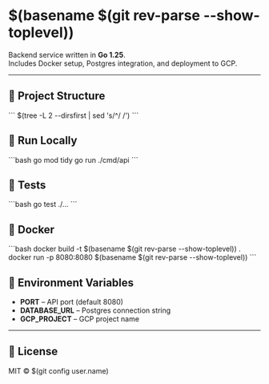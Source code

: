 # $(basename $(git rev-parse --show-toplevel))

Backend service written in **Go 1.25**.  
Includes Docker setup, Postgres integration, and deployment to GCP.

---

## 📂 Project Structure
\`\`\`
$(tree -L 2 --dirsfirst | sed 's/^/    /')
\`\`\`

## 🚀 Run Locally
\`\`\`bash
go mod tidy
go run ./cmd/api
\`\`\`

## 🧪 Tests
\`\`\`bash
go test ./...
\`\`\`

## 🐳 Docker
\`\`\`bash
docker build -t $(basename $(git rev-parse --show-toplevel)) .
docker run -p 8080:8080 $(basename $(git rev-parse --show-toplevel))
\`\`\`

## 🧭 Environment Variables
- **PORT** – API port (default 8080)
- **DATABASE_URL** – Postgres connection string
- **GCP_PROJECT** – GCP project name

---

## 📄 License
MIT © $(git config user.name)

